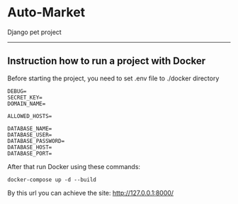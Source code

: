 # Auto-Market
Django pet project
___
## Instruction how to run a project with Docker
Before starting the project, you need to set .env file to ./docker directory
```
DEBUG=
SECRET_KEY=
DOMAIN_NAME=

ALLOWED_HOSTS=

DATABASE_NAME=
DATABASE_USER=
DATABASE_PASSWORD=
DATABASE_HOST=
DATABASE_PORT=
```
After that run Docker using these commands:
```
docker-compose up -d --build
```
By this url you can achieve the site: http://127.0.0.1:8000/